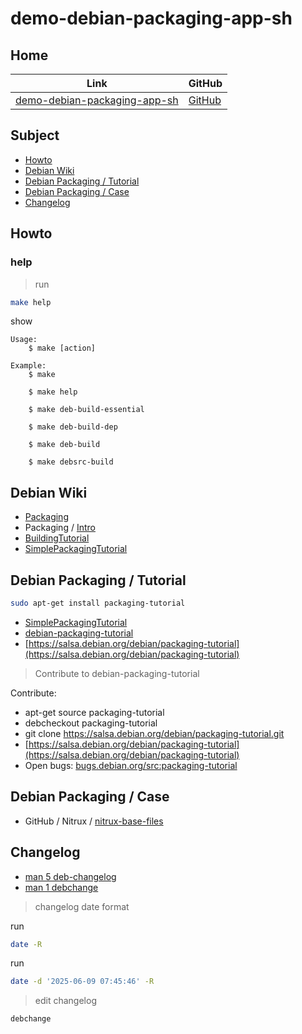 

# demo-debian-packaging-app-sh




## Home

| Link | GitHub |
| ---- | ------ |
| [demo-debian-packaging-app-sh](https://samwhelp.github.io/demo-debian-packaging-app-sh/) | [GitHub](https://github.com/samwhelp/demo-debian-packaging-app-sh) |




## Subject

* [Howto](#howto)
* [Debian Wiki](#debian-wiki)
* [Debian Packaging / Tutorial](#debian-packaging--tutorial)
* [Debian Packaging / Case](#debian-packaging--case)
* [Changelog](#changelog)




## Howto

### help

> run

``` sh
make help
```

show

```
Usage:
	$ make [action]

Example:
	$ make

	$ make help

	$ make deb-build-essential

	$ make deb-build-dep

	$ make deb-build

	$ make debsrc-build

```




## Debian Wiki

* [Packaging](https://wiki.debian.org/Packaging)
* Packaging / [Intro](https://wiki.debian.org/Packaging/Intro)
* [BuildingTutorial](https://wiki.debian.org/BuildingTutorial)
* [SimplePackagingTutorial](https://wiki.debian.org/SimplePackagingTutorial)




## Debian Packaging / Tutorial

``` sh
sudo apt-get install packaging-tutorial
```

* [SimplePackagingTutorial](https://wiki.debian.org/SimplePackagingTutorial)
* [debian-packaging-tutorial](https://www.debian.org/doc/manuals/packaging-tutorial/)
* [https://salsa.debian.org/debian/packaging-tutorial](https://salsa.debian.org/debian/packaging-tutorial)


> Contribute to debian-packaging-tutorial

Contribute:

* apt-get source packaging-tutorial
* debcheckout packaging-tutorial
* git clone https://salsa.debian.org/debian/packaging-tutorial.git
* [https://salsa.debian.org/debian/packaging-tutorial](https://salsa.debian.org/debian/packaging-tutorial)
* Open bugs: [bugs.debian.org/src:packaging-tutorial](bugs.debian.org/src:packaging-tutorial)




## Debian Packaging / Case

* GitHub / Nitrux / [nitrux-base-files](https://github.com/Nitrux/nitrux-base-files/blob/legacy/gh-build.sh)




## Changelog

* [man 5 deb-changelog](https://manpages.debian.org/stable/dpkg-dev/deb-changelog.5.en.html)
* [man 1 debchange](https://manpages.debian.org/stable/devscripts/debchange.1.en.html)


> changelog date format

run

``` sh
date -R
```

run


``` sh
date -d '2025-06-09 07:45:46' -R
```


> edit changelog

``` sh
debchange
```
